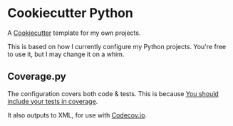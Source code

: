 # Cookiecutter Python

A [Cookiecutter](cookiecutter.io) template for my own projects.

This is based on how I currently configure my Python projects.
You're free to use it, but I may change it on a whim.

## Coverage.py

The configuration covers both code & tests.
This is because [You should include your tests in coverage](https://nedbatchelder.com/blog/202008/you_should_include_your_tests_in_coverage.html).

It also outputs to XML, for use with [Codecov.io](https://codecov.io).

